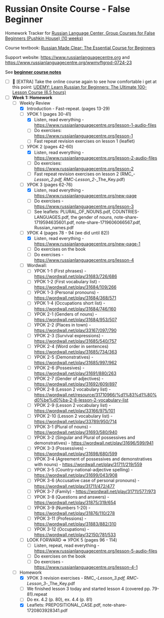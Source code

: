# Russian Onsite Course - False Beginner

Homework Tracker for [Russian Language Center, Group Courses for False Beginners (Pushkin House) (10 weeks)](https://www.russiancentre.co.uk/group-courses-for-non-beginners/)

Course textbook: [Russian Made Clear: The Essential Course for Beginners](https://www.amazon.co.uk/Russian-Made-Clear-Essential-Beginners/dp/1906257353)

Support website: https://www.russianlanguagecentre.org and https://www.russianlanguagecentre.org/wwmvftgrpd-0724-23

See [**beginner course notes**](https://github.com/hlltarakci/my_small_world_of_curiosity/blob/main/russian/russian_onsite_course_beginner.md)

- [ ] 🔂 [EXTRA] Take the online course again to see how comfortable i get at this point: [UDEMY: Learn Russian for Beginners: The Ultimate 100-Lesson Course (6.5 hours)](https://www.udemy.com/course/learn-russian-for-beginners/?couponCode=KEEPLEARNING)
- [ ] **Week 1: Homework**
  - [ ] Weekly Review
    - [x] Introduction - Fast-repeat. (pages 13-29)
    - [ ] УРОК 1 (pages 30-41)
      - [x] Listen, read everything - https://www.russianlanguagecentre.org/lesson-1-audio-files
      - [ ] Do exercises: https://www.russianlanguagecentre.org/lesson-1
      - [ ] Fast repeat revision exercises on lesson 1 (leaflet)
    - [ ] УРОК 2 (pages 42-60)
      - [x] Listen, read everything - https://www.russianlanguagecentre.org/lesson-2-audio-files
      - [ ] Do exercises: https://www.russianlanguagecentre.org/lesson-2
      - [ ] Fast repeat revision exercises on lesson 2 (RMC_-_Lesson_2.pdf, RMC_-_Lesson_2_-_The_Key.pdf)
    - [ ] УРОК 3 (pages 62-76)
      - [x] Listen, read everything - https://www.russianlanguagecentre.org/new-page
      - [ ] Do exercises - https://www.russianlanguagecentre.org/lesson-3
      - [ ] See leaflets: PLURAL_OF_NOUNS.pdf, COUNTRIES-LANGUAGES.pdf, the gender of nouns, note-share-1719594635601.pdf, note-share-1719606066567.pdf, Russian_names.pdf
    - [ ] УРОК 4 (pages 78 - 94 (we did until 82))
      - [x] Listen, read everything - https://www.russianlanguagecentre.org/new-page-1
      - [ ] Do exercises on the book
      - [ ] Do exercises - https://www.russianlanguagecentre.org/lesson-4
    - [ ] Wordwall:
      - [ ] УРОК 1-1 (First phrases) - https://wordwall.net/play/31683/726/686
      - [ ] УРОК 1-2 (First vocabulary list) - https://wordwall.net/play/31684/109/266
      - [ ] УРОК 1-3 (Personal pronouns) - https://wordwall.net/play/31684/368/571
      - [ ] УРОК 1-4 (Occupations short list) - https://wordwall.net/play/31684/746/160
      - [ ] УРОК 2-1 (Genders of nouns) - https://wordwall.net/play/31684/953/507
      - [ ] УРОК 2-2 (Places in town) - https://wordwall.net/play/33167/097/790
      - [ ] УРОК 2-3 (Survival expressions) - https://wordwall.net/play/31685/540/757
      - [ ] УРОК 2-4 (Word order in sentences) https://wordwall.net/play/31685/734/363
      - [ ] УРОК 2-5 (Demonstratives) - https://wordwall.net/play/31685/997/962
      - [ ] УРОК 2-6 (Possesives) - https://wordwall.net/play/31691/880/263
      - [ ] УРОК 2-7 (Gender of adjectives) - https://wordwall.net/play/31692/609/897
      - [ ] УРОК 2-8 (Lesson 2 vocabulary list) - https://wordwall.net/resource/31710966/%d1%83%d1%80%d0%be%d0%ba-2-8-lesson-2-vocabulary-list
      - [ ] УРОК 2-9 (Lesson 2 vocabulary list) - https://wordwall.net/play/33166/975/101
      - [ ] УРОК 2-10 (Lesson 2 vocabulary list) - https://wordwall.net/play/33789/950/714
      - [ ] УРОК 3-1 (Plural of nouns) - https://wordwall.net/play/31693/580/940
      - [ ] УРОК 3-2 (Singular and Plural of possessives and demonstratives) - https://wordwall.net/play/31696/599/941
      - [ ] УРОК 3-3 (Possessives) - https://wordwall.net/play/31698/680/599
      - [ ] УРОК 3-4 (Agreement of possessives and demonstratives with nouns) - https://wordwall.net/play/31711/219/559
      - [ ] УРОК 3-5 (Country-national-adjective spelling) - https://wordwall.net/play/31699/043/908
      - [ ] УРОК 3-6 (Accusative case of personal pronouns) - https://wordwall.net/play/31711/472/477
      - [ ] УРОК 3-7 (Family) - https://wordwall.net/play/31711/577/973
      - [ ] УРОК 3-8 (Questions and answers) - https://wordwall.net/play/31875/319/654
      - [ ] УРОК 3-9 (Numbers 1-20) - https://wordwall.net/play/31876/110/278
      - [ ] УРОК 3-11 (Professions) - https://wordwall.net/play/31883/882/310
      - [ ] УРОК 3-12 (Occupations) - https://wordwall.net/play/32150/781/533
    - [ ] LOOK FORWARD => УРОК 5 (pages 96 - 114)
      - [ ] Listen, repeat, read everything - https://www.russianlanguagecentre.org/lesson-5-audio-files
      - [ ] Do exercises on the book
      - [ ] Do exercises - https://www.russianlanguagecentre.org/lesson-4-1
  - [ ] Homework
      - [x] УРОК 3 revision exercises - RMC_-_Lesson_3.pdf, RMC_-_Lesson_3_-_The_Key.pdf
      - [ ] We finished lesson 3 today and started lesson 4 (covered pp. 79-81).repeat
      - [ ] Do ex. 4.2 (p. 80), ex. 4.4 (p. 81)
      - [x] Leaflets: PREPOSITIONAL_CASE.pdf, note-share-1720803928341.pdf
